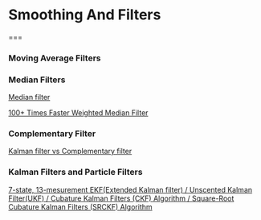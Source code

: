 # Smoothing And Filters

===

### Moving Average Filters


### Median Filters

[Median filter](https://en.wikipedia.org/wiki/Median_filter)

[100+ Times Faster Weighted Median Filter](http://www.cse.cuhk.edu.hk/~leojia/projects/fastwmedian/index.htm)

### Complementary Filter

[Kalman filter vs Complementary filter](http://robottini.altervista.org/kalman-filter-vs-complementary-filter)

### Kalman Filters and Particle Filters

[7-state, 13-mesurement EKF(Extended Kalman filter) / Unscented Kalman Filter(UKF) / Cubature Kalman Filters (CKF) Algorithm / Square-Root Cubature Kalman Filters (SRCKF) Algorithm](https://github.com/suhetao/stm32f4_mpu9250)